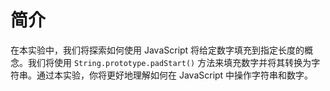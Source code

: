 # 简介

在本实验中，我们将探索如何使用 JavaScript 将给定数字填充到指定长度的概念。我们将使用 `String.prototype.padStart()` 方法来填充数字并将其转换为字符串。通过本实验，你将更好地理解如何在 JavaScript 中操作字符串和数字。
